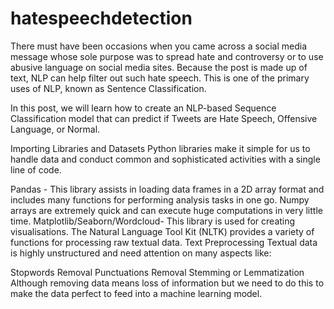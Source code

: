# hatespeechdetection
There must have been occasions when you came across a social media message whose sole purpose was to spread hate and controversy or to use abusive language on social media sites. Because the post is made up of text, NLP can help filter out such hate speech. This is one of the primary uses of NLP, known as Sentence Classification.

In this post, we will learn how to create an NLP-based Sequence Classification model that can predict if Tweets are Hate Speech, Offensive Language, or Normal.

Importing Libraries and Datasets
Python libraries make it simple for us to handle data and conduct common and sophisticated activities with a single line of code.

Pandas - This library assists in loading data frames in a 2D array format and includes many functions for performing analysis tasks in one go.
Numpy arrays are extremely quick and can execute huge computations in very little time.
Matplotlib/Seaborn/Wordcloud- This library is used for creating visualisations.
The Natural Language Tool Kit (NLTK) provides a variety of functions for processing raw textual data.
Text Preprocessing
Textual data is highly unstructured and need attention on many aspects like:

Stopwords Removal
Punctuations Removal
Stemming or Lemmatization
Although removing data means loss of information but we need to do this to make the data perfect to feed into a machine learning model.
